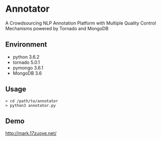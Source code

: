 # Annotator
A Crowdsourcing NLP Annotation Platform with Multiple Quality Control Mechanisms powered by Tornado and MongoDB

## Environment

- python 3.6.2
- tornado 5.0.1
- pymongo 3.6.1
- MongoDB 3.6

## Usage

```shell
> cd /path/to/annotator
> python3 annotator.py
```

## Demo

http://mark.17zuoye.net/